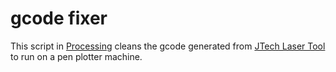 # gcode fixer
This script in [Processing](processing.org) cleans the gcode generated from [JTech Laser Tool](https://jtechphotonics.com/?page_id=2012) to run on a pen plotter machine.
